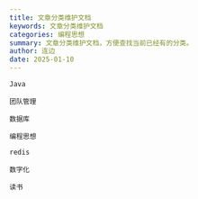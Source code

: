 ```yaml
---
title: 文章分类维护文档
keywords: 文章分类维护文档
categories: 编程思想
summary: 文章分类维护文档，方便查找当前已经有的分类。
author: 连边
date: 2025-01-10
---
```


``Java``

``团队管理``

``数据库``

``编程思想``

``redis``

``数字化``

``读书``

